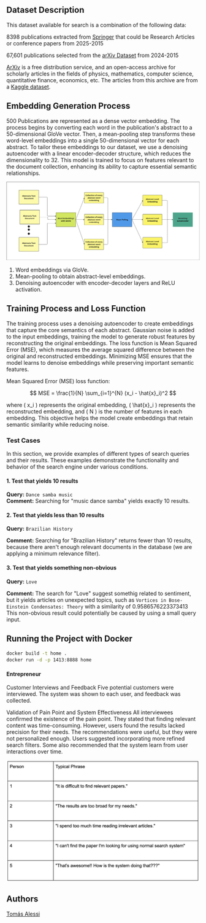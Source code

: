 ## Dataset Description

This dataset available for search is a combination of the following data:

8398 publications extracted from [Springer](https://link.springer.com) that could be Research Articles or conference papers from 2025-2015

67,601 publications selected from the [arXiv Dataset](https://www.kaggle.com/datasets/Cornell-University/arxiv) from 2024-2015


[ArXiv](https://arxiv.org/) is a free distribution service, and an open-access archive for scholarly articles in the fields of physics, mathematics, computer science, quantitative finance, economics, etc. The articles from this archive are from a [Kaggle dataset](https://www.kaggle.com/datasets/Cornell-University/arxiv).


## Embedding Generation Process

500 Publications are represented as a dense vector embedding. The process begins by converting each word in the publication's abstract to a 50-dimensional GloVe vector. Then, a mean-pooling step transforms these word-level embeddings into a single 50-dimensional vector for each abstract. To tailor these embeddings to our dataset, we use a denoising autoencoder with a linear encoder-decoder structure, which reduces the dimensionality to 32. This model is trained to focus on features relevant to the document collection, enhancing its ability to capture essential semantic relationships.

![Alt text](process_diagram.png)


1. Word embeddings via GloVe.
2. Mean-pooling to obtain abstract-level embeddings.
3. Denoising autoencoder with encoder-decoder layers and ReLU activation.

## Training Process and Loss Function

The training process uses a denoising autoencoder to create embeddings that capture the core semantics of each abstract. Gaussian noise is added to the input embeddings, training the model to generate robust features by reconstructing the original embeddings. The loss function is Mean Squared Error (MSE), which measures the average squared difference between the original and reconstructed embeddings. Minimizing MSE ensures that the model learns to denoise embeddings while preserving important semantic features.

Mean Squared Error (MSE) loss function:

$$
MSE = \frac{1}{N} \sum_{i=1}^{N} (x_i - \hat{x}_i)^2
$$

where \( x_i \) represents the original embedding, \( \hat{x}_i \) represents the reconstructed embedding, and \( N \) is the number of features in each embedding. This objective helps the model create embeddings that retain semantic similarity while reducing noise.



### Test Cases

In this section, we provide examples of different types of search queries and their results. These examples demonstrate the functionality and behavior of the search engine under various conditions.

#### 1. Test that yields 10 results
**Query:** `Dance samba music`   
**Comment:** Searching for "music dance samba" yields exactly 10 results.

#### 2. Test that yields less than 10 results
**Query:** `Brazilian History`  
 
**Comment:** Searching for "Brazilian History" returns fewer than 10 results, because there aren't enough relevant documents in the database (we are applying a minimum relevance filter).

#### 3. Test that yields something non-obvious
**Query:** `Love`  

**Comment:** The search for "Love" suggest somethig related to sentiment, but it yields articles on unexpected topics, such as `Vortices in Bose-Einstein Condensates: Theory` with a similarity of 0.9586576223373413 This non-obvious result could potentially be caused by using a small query input.
## Running the Project with Docker

```bash
docker build -t home .
docker run -d -p 1413:8888 home
```



#### Entrepreneur


Customer Interviews and Feedback
Five potential customers were interviewed. The system was shown to each user, and feedback was collected.

Validation of Pain Point and System Effectiveness
All interviewees confirmed the existence of the pain point. They stated that finding relevant content was time-consuming. However, users found the results lacked precision for their needs. The recommendations were useful, but they were not personalized enough. Users suggested incorporating more refined search filters. Some also recommended that the system learn from user interactions over time.


![Alt text](feedbacks.png)




## Authors
[Tomás Alessi](https://github.com/alessitomas)
